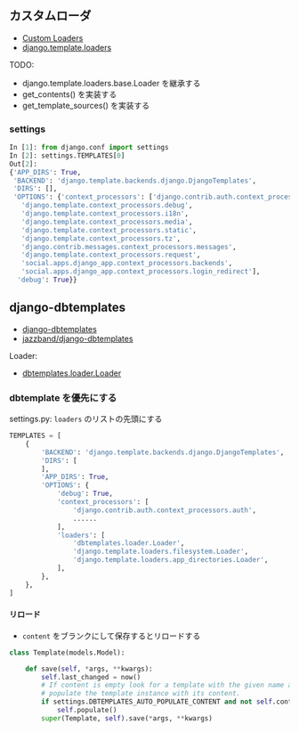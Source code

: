 

## カスタムローダ

- [Custom Loaders](https://docs.djangoproject.com/ja/1.10/ref/templates/api/#custom-loaders)
- [django.template.loaders](https://github.com/django/django/tree/master/django/template/loaders)

TODO:

- django.template.loaders.base.Loader を継承する
- get_contents() を実装する
- get_template_sources() を実装する


### settings

~~~py
In [1]: from django.conf import settings
In [2]: settings.TEMPLATES[0]
Out[2]:
{'APP_DIRS': True,
 'BACKEND': 'django.template.backends.django.DjangoTemplates',
 'DIRS': [],
 'OPTIONS': {'context_processors': ['django.contrib.auth.context_processors.auth',
   'django.template.context_processors.debug',
   'django.template.context_processors.i18n',
   'django.template.context_processors.media',
   'django.template.context_processors.static',
   'django.template.context_processors.tz',
   'django.contrib.messages.context_processors.messages',
   'django.template.context_processors.request',
   'social.apps.django_app.context_processors.backends',
   'social.apps.django_app.context_processors.login_redirect'],
  'debug': True}}
~~~

## django-dbtemplates

- [django-dbtemplates](https://django-dbtemplates.readthedocs.io/en/latest/)
- [jazzband/django-dbtemplates](https://github.com/jazzband/django-dbtemplates)

Loader:

- [dbtemplates.loader.Loader](https://github.com/jazzband/django-dbtemplates/blob/master/dbtemplates/loader.py)

### dbtemplate を優先にする

settings.py: `loaders` のリストの先頭にする

~~~py
TEMPLATES = [
    {
        'BACKEND': 'django.template.backends.django.DjangoTemplates',
        'DIRS': [
        ],
        'APP_DIRS': True,
        'OPTIONS': {
            'debug': True,
            'context_processors': [
                'django.contrib.auth.context_processors.auth',
                ......
            ],
            'loaders': [
                'dbtemplates.loader.Loader',                
                'django.template.loaders.filesystem.Loader',
                'django.template.loaders.app_directories.Loader',
            ],
        },
    },
]
~~~

#### リロード

- `content` をブランクにして保存するとリロードする

~~~py
class Template(models.Model):                                                    

    def save(self, *args, **kwargs):                                                
        self.last_changed = now()                                                   
        # If content is empty look for a template with the given name and           
        # populate the template instance with its content.                          
        if settings.DBTEMPLATES_AUTO_POPULATE_CONTENT and not self.content:         
            self.populate()                                                         
        super(Template, self).save(*args, **kwargs)   
~~~
